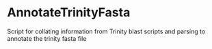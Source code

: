 # AnnotateTrinityFasta
Script for collating information from Trinity blast scripts and parsing to annotate the trinity fasta file
